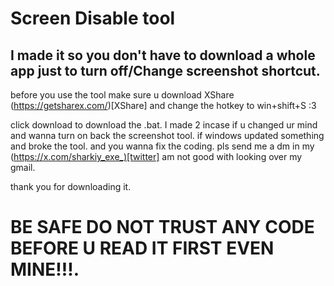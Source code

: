 # Screen Disable tool
## I made it so you don't have to download a whole app just to turn off/Change screenshot shortcut. 

before you use the tool make sure u download XShare (https://getsharex.com/)[XShare] and change the hotkey to win+shift+S :3

click download to download the .bat. I made 2 incase if u changed ur mind and wanna turn on back the screenshot tool. if windows updated something and broke the tool. and you wanna fix the coding. pls send me a dm in my (https://x.com/sharkiy_exe_)[twitter] am not good with looking over my gmail.

thank you for downloading it. 

# BE SAFE DO NOT TRUST ANY CODE BEFORE U READ IT FIRST EVEN MINE!!!.




